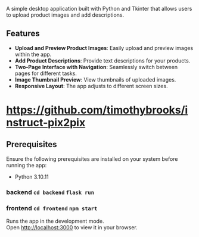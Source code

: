 A simple desktop application built with Python and Tkinter that allows users to upload product images and add descriptions.

## Features
- **Upload and Preview Product Images**: Easily upload and preview images within the app.
- **Add Product Descriptions**: Provide text descriptions for your products.
- **Two-Page Interface with Navigation**: Seamlessly switch between pages for different tasks.
- **Image Thumbnail Preview**: View thumbnails of uploaded images.
- **Responsive Layout**: The app adjusts to different screen sizes.

# https://github.com/timothybrooks/instruct-pix2pix

## Prerequisites
Ensure the following prerequisites are installed on your system before running the app:
- Python 3.10.11 


### backend `cd backend` `flask run`
### frontend `cd frontend` `npm start`

Runs the app in the development mode.\
Open [http://localhost:3000](http://localhost:3000) to view it in your browser.
